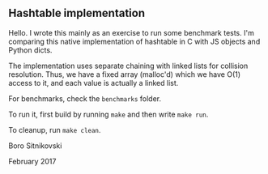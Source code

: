 Hashtable implementation
------------------------
Hello. I wrote this mainly as an exercise to run some benchmark tests. I'm comparing this native implementation of hashtable in C with JS objects and Python dicts.

The implementation uses separate chaining with linked lists for collision resolution. Thus, we have a fixed array (malloc'd) which we have O(1) access to it, and each value is actually a linked list.

For benchmarks, check the `benchmarks` folder.

To run it, first build by running `make` and then write `make run`.

To cleanup, run `make clean`.

Boro Sitnikovski

February 2017
